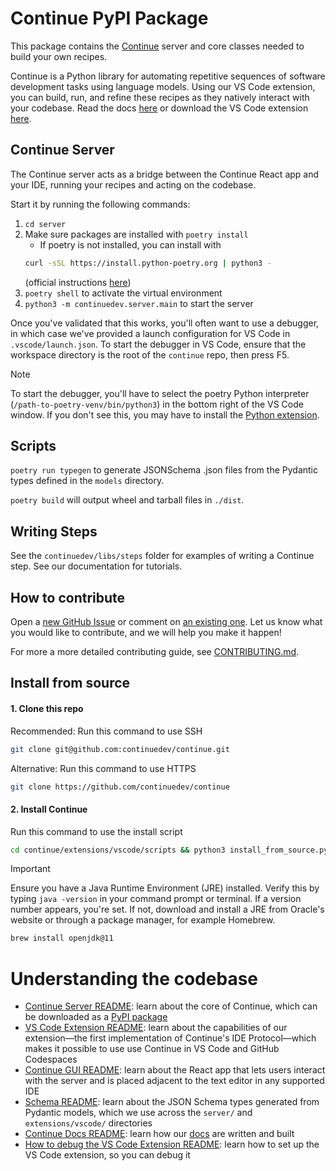 # Continue PyPI Package

This package contains the [Continue](https://github.com/continuedev/continue) server and core classes needed to build your own recipes.

Continue is a Python library for automating repetitive sequences of software development tasks using language models. Using our VS Code extension, you can build, run, and refine these recipes as they natively interact with your codebase. Read the docs [here](https://continue.dev/docs) or download the VS Code extension [here](https://marketplace.visualstudio.com/items?itemName=Continue.continue).

## Continue Server

The Continue server acts as a bridge between the Continue React app and your IDE, running your recipes and acting on the codebase.

Start it by running the following commands:

1. `cd server`
2. Make sure packages are installed with `poetry install`
   - If poetry is not installed, you can install with
   ```bash
   curl -sSL https://install.python-poetry.org | python3 -
   ```
   (official instructions [here](https://python-poetry.org/docs/#installing-with-the-official-installer))
3. `poetry shell` to activate the virtual environment
4. `python3 -m continuedev.server.main` to start the server

Once you've validated that this works, you'll often want to use a debugger, in which case we've provided a launch configuration for VS Code in `.vscode/launch.json`. To start the debugger in VS Code, ensure that the workspace directory is the root of the `continue` repo, then press F5.

> [!NOTE]
> To start the debugger, you'll have to select the poetry Python interpreter
> (`/path-to-poetry-venv/bin/python3`) in the bottom right of the VS Code window. If you
> don't see this, you may have to install the [Python
> extension](https://marketplace.visualstudio.com/items?itemName=ms-python.python).

## Scripts

`poetry run typegen` to generate JSONSchema .json files from the Pydantic types defined in the `models` directory.

`poetry build` will output wheel and tarball files in `./dist`.

## Writing Steps

See the `continuedev/libs/steps` folder for examples of writing a Continue step. See our documentation for tutorials.

## How to contribute

Open a [new GitHub Issue](https://github.com/continuedev/continue/issues/new) or comment on [an existing one](https://github.com/continuedev/continue/issues). Let us know what you would like to contribute, and we will help you make it happen!

For more a more detailed contributing guide, see [CONTRIBUTING.md](../CONTRIBUTING.md).

## Install from source

#### 1. Clone this repo

Recommended: Run this command to use SSH

```bash
git clone git@github.com:continuedev/continue.git
```

Alternative: Run this command to use HTTPS

```bash
git clone https://github.com/continuedev/continue
```

#### 2. Install Continue

Run this command to use the install script

```bash
cd continue/extensions/vscode/scripts && python3 install_from_source.py
```

> [!IMPORTANT]
> Ensure you have a Java Runtime Environment (JRE) installed. Verify this by typing `java
-version` in your command prompt or terminal. If a version number appears, you're set.
> If not, download and install a JRE from Oracle's website or through a package manager,
> for example Homebrew.
>
> ```sh
> brew install openjdk@11
> ```

# Understanding the codebase

- [Continue Server README](./README.md): learn about the core of Continue, which can be downloaded as a [PyPI package](https://pypi.org/project/continuedev/)
- [VS Code Extension README](../extensions/vscode/README.md): learn about the capabilities of our extension—the first implementation of Continue's IDE Protocol—which makes it possible to use use Continue in VS Code and GitHub Codespaces
- [Continue GUI README](../gui/): learn about the React app that lets users interact with the server and is placed adjacent to the text editor in any supported IDE
- [Schema README](../schema/README.md): learn about the JSON Schema types generated from Pydantic models, which we use across the `server/` and `extensions/vscode/` directories
- [Continue Docs README](../docs/README.md): learn how our [docs](https://continue.dev/docs) are written and built
- [How to debug the VS Code Extension README](../extensions/vscode/src/README.md): learn how to set up the VS Code extension, so you can debug it
